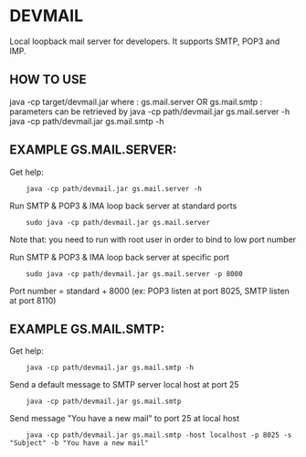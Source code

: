 DEVMAIL
=======

Local loopback mail server for developers. It supports SMTP, POP3 and IMP.

HOW TO USE
----------

java -cp target/devmail.jar <appId> <params>
where 
	<appId> : gs.mail.server  OR gs.mail.smtp
	<params> : parameters can be retrieved by 
		java -cp path/devmail.jar gs.mail.server -h
		java -cp path/devmail.jar gs.mail.smtp -h


EXAMPLE GS.MAIL.SERVER:
-----------------------
Get help:
```
	java -cp path/devmail.jar gs.mail.server -h
```	
Run SMTP & POP3 & IMA loop back server at standard ports
```
	sudo java -cp path/devmail.jar gs.mail.server 
```	
   Note that: you need to run with root user in order to bind to low port number

Run SMTP & POP3 & IMA loop back server at specific port
```
	sudo java -cp path/devmail.jar gs.mail.server -p 8000
```	
   Port number = standard + 8000 (ex: POP3 listen at port 8025, SMTP listen at port 8110)

EXAMPLE GS.MAIL.SMTP:
---------------------
Get help:
```
	java -cp path/devmail.jar gs.mail.smtp -h
```	

Send a default message to SMTP server local host at port 25
```
	java -cp path/devmail.jar gs.mail.smtp 
```	

Send message "You have a new mail" to port 25 at local host
```
	java -cp path/devmail.jar gs.mail.smtp -host localhost -p 8025 -s "Subject" -b "You have a new mail"
```	
  
 
